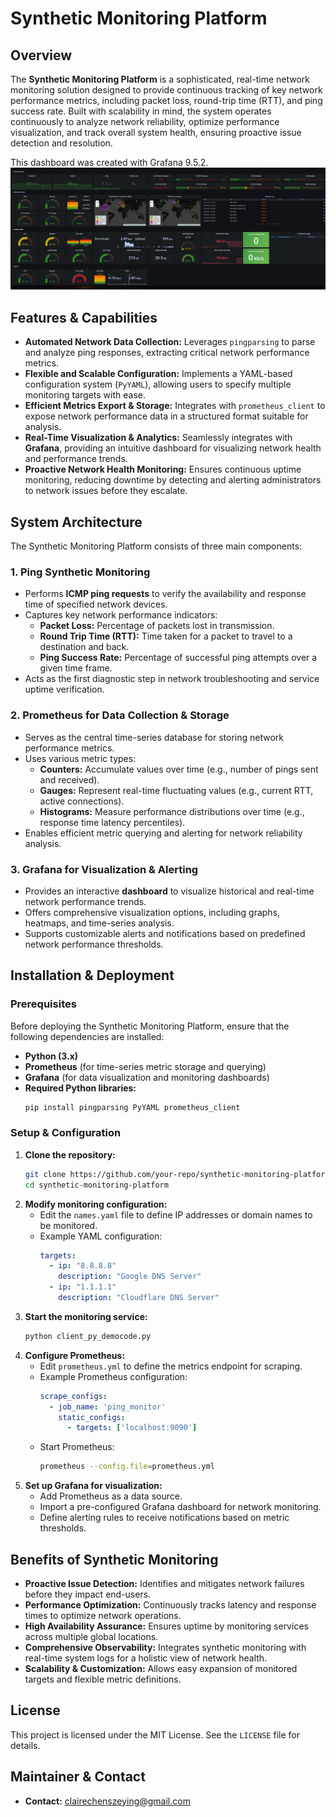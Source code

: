 # Synthetic Monitoring Platform

## Overview
The **Synthetic Monitoring Platform** is a sophisticated, real-time network monitoring solution designed to provide continuous tracking of key network performance metrics, including packet loss, round-trip time (RTT), and ping success rate. Built with scalability in mind, the system operates continuously to analyze network reliability, optimize performance visualization, and track overall system health, ensuring proactive issue detection and resolution.

This dashboard was created with Grafana 9.5.2.
![Grafana Dashboard Demo](assets/grafana_demo.png)

## Features & Capabilities
- **Automated Network Data Collection:** Leverages `pingparsing` to parse and analyze ping responses, extracting critical network performance metrics.
- **Flexible and Scalable Configuration:** Implements a YAML-based configuration system (`PyYAML`), allowing users to specify multiple monitoring targets with ease.
- **Efficient Metrics Export & Storage:** Integrates with `prometheus_client` to expose network performance data in a structured format suitable for analysis.
- **Real-Time Visualization & Analytics:** Seamlessly integrates with **Grafana**, providing an intuitive dashboard for visualizing network health and performance trends.
- **Proactive Network Health Monitoring:** Ensures continuous uptime monitoring, reducing downtime by detecting and alerting administrators to network issues before they escalate.

## System Architecture
The Synthetic Monitoring Platform consists of three main components:

### 1. **Ping Synthetic Monitoring**
- Performs **ICMP ping requests** to verify the availability and response time of specified network devices.
- Captures key network performance indicators:
  - **Packet Loss:** Percentage of packets lost in transmission.
  - **Round Trip Time (RTT):** Time taken for a packet to travel to a destination and back.
  - **Ping Success Rate:** Percentage of successful ping attempts over a given time frame.
- Acts as the first diagnostic step in network troubleshooting and service uptime verification.

### 2. **Prometheus for Data Collection & Storage**
- Serves as the central time-series database for storing network performance metrics.
- Uses various metric types:
  - **Counters:** Accumulate values over time (e.g., number of pings sent and received).
  - **Gauges:** Represent real-time fluctuating values (e.g., current RTT, active connections).
  - **Histograms:** Measure performance distributions over time (e.g., response time latency percentiles).
- Enables efficient metric querying and alerting for network reliability analysis.

### 3. **Grafana for Visualization & Alerting**
- Provides an interactive **dashboard** to visualize historical and real-time network performance trends.
- Offers comprehensive visualization options, including graphs, heatmaps, and time-series analysis.
- Supports customizable alerts and notifications based on predefined network performance thresholds.

## Installation & Deployment
### Prerequisites
Before deploying the Synthetic Monitoring Platform, ensure that the following dependencies are installed:
- **Python (3.x)**
- **Prometheus** (for time-series metric storage and querying)
- **Grafana** (for data visualization and monitoring dashboards)
- **Required Python libraries:**
  ```sh
  pip install pingparsing PyYAML prometheus_client
  ```

### Setup & Configuration
1. **Clone the repository:**
   ```sh
   git clone https://github.com/your-repo/synthetic-monitoring-platform.git
   cd synthetic-monitoring-platform
   ```
2. **Modify monitoring configuration:**
   - Edit the `names.yaml` file to define IP addresses or domain names to be monitored.
   - Example YAML configuration:
     ```yaml
     targets:
       - ip: "8.8.8.8"
         description: "Google DNS Server"
       - ip: "1.1.1.1"
         description: "Cloudflare DNS Server"
     ```
3. **Start the monitoring service:**
   ```sh
   python client_py_democode.py
   ```
4. **Configure Prometheus:**
   - Edit `prometheus.yml` to define the metrics endpoint for scraping.
   - Example Prometheus configuration:
     ```yaml
     scrape_configs:
       - job_name: 'ping_monitor'
         static_configs:
           - targets: ['localhost:9090']
     ```
   - Start Prometheus:
     ```sh
     prometheus --config.file=prometheus.yml
     ```
5. **Set up Grafana for visualization:**
   - Add Prometheus as a data source.
   - Import a pre-configured Grafana dashboard for network monitoring.
   - Define alerting rules to receive notifications based on metric thresholds.

## Benefits of Synthetic Monitoring
- **Proactive Issue Detection:** Identifies and mitigates network failures before they impact end-users.
- **Performance Optimization:** Continuously tracks latency and response times to optimize network operations.
- **High Availability Assurance:** Ensures uptime by monitoring services across multiple global locations.
- **Comprehensive Observability:** Integrates synthetic monitoring with real-time system logs for a holistic view of network health.
- **Scalability & Customization:** Allows easy expansion of monitored targets and flexible metric definitions.

## License
This project is licensed under the MIT License. See the `LICENSE` file for details.

## Maintainer & Contact
- **Contact:** clairechenszeying@gmail.com

